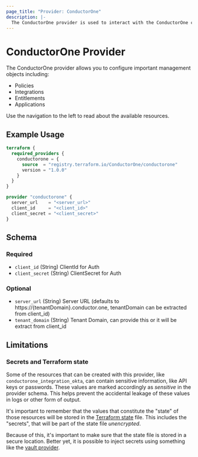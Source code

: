 ```yaml
---
page_title: "Provider: ConductorOne"
description: |-
  The ConductorOne provider is used to interact with the ConductorOne configuration plane.
---
```


# ConductorOne Provider

The ConductorOne provider allows you to configure important management objects including:
- Policies
- Integrations
- Entitlements
- Applications

Use the navigation to the left to read about the available resources.

## Example Usage

```terraform
terraform {
  required_providers {
    conductorone = {
      source  = "registry.terraform.io/ConductorOne/conductorone"
      version = "1.0.0"
    }
  }
}

provider "conductorone" {
  server_url    = "<server_url>"
  client_id     = "<client_id>"
  client_secret = "<client_secret>"
}
```

<!-- schema generated by tfplugindocs -->
## Schema

### Required

- `client_id` (String) ClientId for Auth
- `client_secret` (String) ClientSecret for Auth

### Optional

- `server_url` (String) Server URL (defaults to https://{tenantDomain}.conductor.one, tenantDomain can be extracted from client_id)
- `tenant_domain` (String) Tenant Domain, can provide this or it will be extract from client_id

## Limitations

### Secrets and Terraform state

Some of the resources that can be created with this provider, like `conductorone_integration_okta`,
can contain sensitive information, like API keys or passwords. These values are marked accordingly as _sensitive_
in the provider schema. This helps prevent the accidental leakage of these values in logs or other form of output.

It's important to remember that the values that constitute the "state" of those
resources will be stored in the [Terraform state](https://www.terraform.io/language/state) file.
This includes the "secrets", that will be part of the state file *unencrypted*.

Because of this, it's important to make sure that the state file is stored in a secure location. Better yet, it is possible
to inject secrets using something like the [vault provider](https://registry.terraform.io/providers/hashicorp/vault).